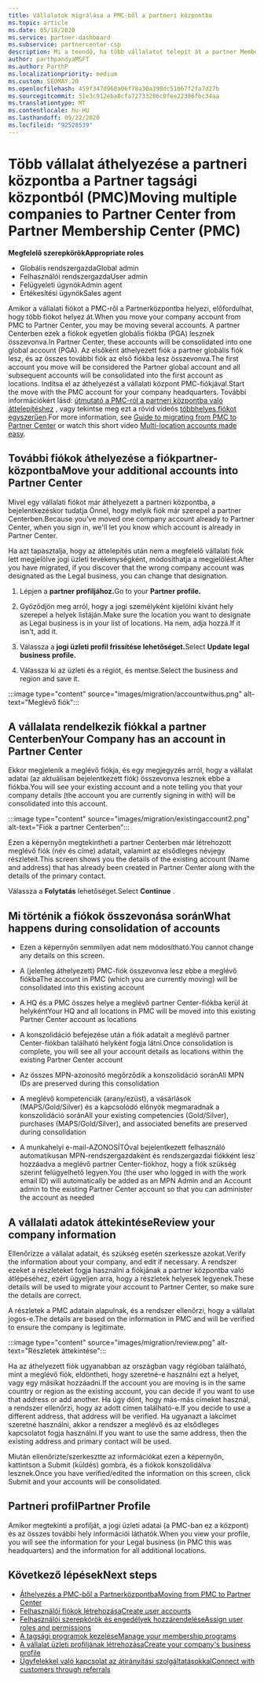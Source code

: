 ```yaml
---
title: Vállalatok migrálása a PMC-ből a partneri központba
ms.topic: article
ms.date: 05/18/2020
ms.service: partner-dashboard
ms.subservice: partnercenter-csp
description: Mi a teendő, ha több vállalatot telepít át a partner Membership Centerből (PMC) a partner Centerbe, és összevonja őket egy partner globális fiókba.
author: parthpandyaMSFT
ms.author: ParthP
ms.localizationpriority: medium
ms.custom: SEOMAY.20
ms.openlocfilehash: 459f347d960a06f78a30a398dc51b67f2fa7d27b
ms.sourcegitcommit: 51e3c912eba8cfa72733206c0fee22386fbc34aa
ms.translationtype: MT
ms.contentlocale: hu-HU
ms.lasthandoff: 09/22/2020
ms.locfileid: "92528539"
---
```

# <a name="moving-multiple-companies-to-partner-center-from-partner-membership-center-pmc"></a><span data-ttu-id="53ee8-103">Több vállalat áthelyezése a partneri központba a Partner tagsági központból (PMC)</span><span class="sxs-lookup"><span data-stu-id="53ee8-103">Moving multiple companies to Partner Center from Partner Membership Center (PMC)</span></span>

<span data-ttu-id="53ee8-104">**Megfelelő szerepkörök**</span><span class="sxs-lookup"><span data-stu-id="53ee8-104">**Appropriate roles**</span></span>

- <span data-ttu-id="53ee8-105">Globális rendszergazda</span><span class="sxs-lookup"><span data-stu-id="53ee8-105">Global admin</span></span>
- <span data-ttu-id="53ee8-106">Felhasználói rendszergazda</span><span class="sxs-lookup"><span data-stu-id="53ee8-106">User admin</span></span>
- <span data-ttu-id="53ee8-107">Felügyeleti ügynök</span><span class="sxs-lookup"><span data-stu-id="53ee8-107">Admin agent</span></span>
- <span data-ttu-id="53ee8-108">Értékesítési ügynök</span><span class="sxs-lookup"><span data-stu-id="53ee8-108">Sales agent</span></span>

<span data-ttu-id="53ee8-109">Amikor a vállalati fiókot a PMC-ről a Partnerközpontba helyezi, előfordulhat, hogy több fiókot helyez át.</span><span class="sxs-lookup"><span data-stu-id="53ee8-109">When you move your company account from PMC to Partner Center, you may be moving several accounts.</span></span> <span data-ttu-id="53ee8-110">A partner Centerben ezek a fiókok egyetlen globális fiókba (PGA) lesznek összevonva.</span><span class="sxs-lookup"><span data-stu-id="53ee8-110">In Partner Center, these accounts will be consolidated into one global account (PGA).</span></span> <span data-ttu-id="53ee8-111">Az elsőként áthelyezett fiók a partner globális fiók lesz, és az összes további fiók az első fiókba lesz összevonva.</span><span class="sxs-lookup"><span data-stu-id="53ee8-111">The first account you move will be considered the Partner global account and all subsequent accounts will be consolidated into the first account as locations.</span></span> <span data-ttu-id="53ee8-112">Indítsa el az áthelyezést a vállalati központ PMC-fiókjával.</span><span class="sxs-lookup"><span data-stu-id="53ee8-112">Start the move with the PMC account for your company headquarters.</span></span> <span data-ttu-id="53ee8-113">További információkért lásd: [útmutató a PMC-ról a partneri központba való áttelepítéshez](guide-to-migration.md) , vagy tekintse meg ezt a rövid videós [többhelyes fiókot egyszerűen](https://vimeo.com/290335248).</span><span class="sxs-lookup"><span data-stu-id="53ee8-113">For more information, see [Guide to migrating from PMC to Partner Center](guide-to-migration.md) or watch this short video [Multi-location accounts made easy](https://vimeo.com/290335248).</span></span>

## <a name="move-your-additional-accounts-into-partner-center"></a><span data-ttu-id="53ee8-114">További fiókok áthelyezése a fiókpartner-központba</span><span class="sxs-lookup"><span data-stu-id="53ee8-114">Move your additional accounts into Partner Center</span></span>

<span data-ttu-id="53ee8-115">Mivel egy vállalati fiókot már áthelyezett a partneri központba, a bejelentkezéskor tudatja Önnel, hogy melyik fiók már szerepel a partner Centerben.</span><span class="sxs-lookup"><span data-stu-id="53ee8-115">Because you've moved one company account already to Partner Center, when you sign in, we'll let you know which account is already in Partner Center.</span></span>

<span data-ttu-id="53ee8-116">Ha azt tapasztalja, hogy az áttelepítés után nem a megfelelő vállalati fiók lett megjelölve jogi üzleti tevékenységként, módosíthatja a megjelölést.</span><span class="sxs-lookup"><span data-stu-id="53ee8-116">After you have migrated, if you discover that the wrong company account was designated as the Legal business, you can change that designation.</span></span>

1. <span data-ttu-id="53ee8-117">Lépjen a **partner profiljához.**</span><span class="sxs-lookup"><span data-stu-id="53ee8-117">Go to your **Partner profile.**</span></span>

2. <span data-ttu-id="53ee8-118">Győződjön meg arról, hogy a jogi személyként kijelölni kívánt hely szerepel a helyek listáján.</span><span class="sxs-lookup"><span data-stu-id="53ee8-118">Make sure the location you want to designate as Legal business is in your list of locations.</span></span> <span data-ttu-id="53ee8-119">Ha nem, adja hozzá.</span><span class="sxs-lookup"><span data-stu-id="53ee8-119">If it isn't, add it.</span></span>

3. <span data-ttu-id="53ee8-120">Válassza a **jogi üzleti profil frissítése lehetőséget.**</span><span class="sxs-lookup"><span data-stu-id="53ee8-120">Select **Update legal business profile.**</span></span>

4. <span data-ttu-id="53ee8-121">Válassza ki az üzleti és a régiót, és mentse.</span><span class="sxs-lookup"><span data-stu-id="53ee8-121">Select the business and region and save it.</span></span>

:::image type="content" source="images/migration/accountwithus.png" alt-text="Meglévő fiók":::

## <a name="your-company-has-an-account-in-partner-center"></a><span data-ttu-id="53ee8-123">A vállalata rendelkezik fiókkal a partner Centerben</span><span class="sxs-lookup"><span data-stu-id="53ee8-123">Your Company has an account in Partner Center</span></span>

<span data-ttu-id="53ee8-124">Ekkor megjelenik a meglévő fiókja, és egy megjegyzés arról, hogy a vállalat adatai (az aktuálisan bejelentkezett fiók) összevonva lesznek ebbe a fiókba.</span><span class="sxs-lookup"><span data-stu-id="53ee8-124">You will see your existing account and a note telling you that your company details (the account you are currently signing in with) will be consolidated into this account.</span></span>

:::image type="content" source="images/migration/existingaccount2.png" alt-text="Fiók a partner Centerben":::

<span data-ttu-id="53ee8-126">Ezen a képernyőn megtekintheti a partner Centerben már létrehozott meglévő fiók (név és címe) adatait, valamint az elsődleges névjegy részleteit.</span><span class="sxs-lookup"><span data-stu-id="53ee8-126">This screen shows you the details of the existing account (Name and address) that has already been created in Partner Center along with the details of the primary contact.</span></span>

<span data-ttu-id="53ee8-127">Válassza a **Folytatás** lehetőséget.</span><span class="sxs-lookup"><span data-stu-id="53ee8-127">Select **Continue** .</span></span>

## <a name="what-happens-during-consolidation-of-accounts"></a><span data-ttu-id="53ee8-128">Mi történik a fiókok összevonása során</span><span class="sxs-lookup"><span data-stu-id="53ee8-128">What happens during consolidation of accounts</span></span>

- <span data-ttu-id="53ee8-129">Ezen a képernyőn semmilyen adat nem módosítható.</span><span class="sxs-lookup"><span data-stu-id="53ee8-129">You cannot change any details on this screen.</span></span>

- <span data-ttu-id="53ee8-130">A (jelenleg áthelyezett) PMC-fiók összevonva lesz ebbe a meglévő fiókba</span><span class="sxs-lookup"><span data-stu-id="53ee8-130">The account in PMC (which you are currently moving) will be consolidated into this existing account</span></span>

- <span data-ttu-id="53ee8-131">A HQ és a PMC összes helye a meglévő partner Center-fiókba kerül át helyként</span><span class="sxs-lookup"><span data-stu-id="53ee8-131">Your HQ and all locations in PMC will be moved into this existing Partner Center account as locations</span></span>

- <span data-ttu-id="53ee8-132">A konszolidáció befejezése után a fiók adatait a meglévő partner Center-fiókban található helyként fogja látni.</span><span class="sxs-lookup"><span data-stu-id="53ee8-132">Once consolidation is complete, you will see all your account details as locations within the existing Partner Center account</span></span>

- <span data-ttu-id="53ee8-133">Az összes MPN-azonosító megőrződik a konszolidáció során</span><span class="sxs-lookup"><span data-stu-id="53ee8-133">All MPN IDs are preserved during this consolidation</span></span>

- <span data-ttu-id="53ee8-134">A meglévő kompetenciák (arany/ezüst), a vásárlások (MAPS/Gold/Silver) és a kapcsolódó előnyök megmaradnak a konszolidáció során</span><span class="sxs-lookup"><span data-stu-id="53ee8-134">All your existing competencies (Gold/Silver), purchases (MAPS/Gold/Silver), and associated benefits are preserved during consolidation</span></span>

- <span data-ttu-id="53ee8-135">A munkahelyi e-mail-AZONOSÍTÓval bejelentkezett felhasználó automatikusan MPN-rendszergazdaként és rendszergazdai fiókként lesz hozzáadva a meglévő partner Center-fiókhoz, hogy a fiók szükség szerint felügyelhető legyen.</span><span class="sxs-lookup"><span data-stu-id="53ee8-135">You (the user who logged in with the work email ID) will automatically be added as an MPN Admin and an Account admin to the existing Partner Center account so that you can administer the account as needed</span></span>

## <a name="review-your-company-information"></a><span data-ttu-id="53ee8-136">A vállalati adatok áttekintése</span><span class="sxs-lookup"><span data-stu-id="53ee8-136">Review your company information</span></span>

<span data-ttu-id="53ee8-137">Ellenőrizze a vállalat adatait, és szükség esetén szerkessze azokat.</span><span class="sxs-lookup"><span data-stu-id="53ee8-137">Verify the information about your company, and edit if necessary.</span></span>  <span data-ttu-id="53ee8-138">A rendszer ezeket a részleteket fogja használni a fiókjának a partner központba való átlépéséhez, ezért ügyeljen arra, hogy a részletek helyesek legyenek.</span><span class="sxs-lookup"><span data-stu-id="53ee8-138">These details will be used to migrate your account to Partner Center, so make sure the details are correct.</span></span>

<span data-ttu-id="53ee8-139">A részletek a PMC adatain alapulnak, és a rendszer ellenőrzi, hogy a vállalat jogos-e.</span><span class="sxs-lookup"><span data-stu-id="53ee8-139">The details are based on the information in PMC and will be verified to ensure the company is legitimate.</span></span>


:::image type="content" source="images/migration/review.png" alt-text="Részletek áttekintése":::

<span data-ttu-id="53ee8-141">Ha az áthelyezett fiók ugyanabban az országban vagy régióban található, mint a meglévő fiók, eldöntheti, hogy szeretné-e használni ezt a helyet, vagy egy másikat hozzáadni.</span><span class="sxs-lookup"><span data-stu-id="53ee8-141">If the account you are moving is in the same country or region as the existing account, you can decide if you want to use that address or add another.</span></span> <span data-ttu-id="53ee8-142">Ha úgy dönt, hogy más-más címeket használ, a rendszer ellenőrzi, hogy az adott címen található-e.</span><span class="sxs-lookup"><span data-stu-id="53ee8-142">If you decide to use a different address, that address will be verified.</span></span> <span data-ttu-id="53ee8-143">Ha ugyanazt a lakcímet szeretné használni, akkor a rendszer a meglévő és az elsődleges kapcsolatot fogja használni.</span><span class="sxs-lookup"><span data-stu-id="53ee8-143">If you want to use the same address, then the existing address and primary contact will be used.</span></span>

<span data-ttu-id="53ee8-144">Miután ellenőrizte/szerkesztte az információkat ezen a képernyőn, kattintson a Submit (küldés) gombra, és a fiókok konszolidálva lesznek.</span><span class="sxs-lookup"><span data-stu-id="53ee8-144">Once you have verified/edited the information on this screen, click Submit and your accounts will be consolidated.</span></span>

## <a name="partner-profile"></a><span data-ttu-id="53ee8-145">Partneri profil</span><span class="sxs-lookup"><span data-stu-id="53ee8-145">Partner Profile</span></span>

<span data-ttu-id="53ee8-146">Amikor megtekinti a profilját, a jogi üzleti adatai (a PMC-ban ez a központ) és az összes további hely információi láthatók.</span><span class="sxs-lookup"><span data-stu-id="53ee8-146">When you view your profile, you will see the information for your Legal business (in PMC this was headquarters) and the information for all additional locations.</span></span>

## <a name="next-steps"></a><span data-ttu-id="53ee8-147">Következő lépések</span><span class="sxs-lookup"><span data-stu-id="53ee8-147">Next steps</span></span>

- [<span data-ttu-id="53ee8-148">Áthelyezés a PMC-ből a Partnerközpontba</span><span class="sxs-lookup"><span data-stu-id="53ee8-148">Moving from PMC to Partner Center</span></span>](move-pmc-pc-map.md)
- [<span data-ttu-id="53ee8-149">Felhasználói fiókok létrehozása</span><span class="sxs-lookup"><span data-stu-id="53ee8-149">Create user accounts</span></span>](create-user-accounts-and-set-permissions.md)
- [<span data-ttu-id="53ee8-150">Felhasználói szerepkörök és engedélyek hozzárendelése</span><span class="sxs-lookup"><span data-stu-id="53ee8-150">Assign user roles and permissions</span></span>](permissions-overview.md)
- [<span data-ttu-id="53ee8-151">A tagsági programok kezelése</span><span class="sxs-lookup"><span data-stu-id="53ee8-151">Manage your membership programs</span></span>](renew-mpn-offers.md)
- [<span data-ttu-id="53ee8-152">A vállalat üzleti profiljának létrehozása</span><span class="sxs-lookup"><span data-stu-id="53ee8-152">Create your company's business profile</span></span>](create-a-marketing-profile.md)
- [<span data-ttu-id="53ee8-153">Ügyfelekkel való kapcsolat az átirányítási szolgáltatásokkal</span><span class="sxs-lookup"><span data-stu-id="53ee8-153">Connect with customers through referrals</span></span>](manage-leads.md)
